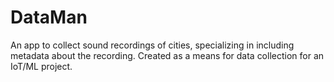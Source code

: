 # DataMan

An app to collect sound recordings of cities, specializing in including metadata about the recording. Created as a means for data collection for an IoT/ML project.

